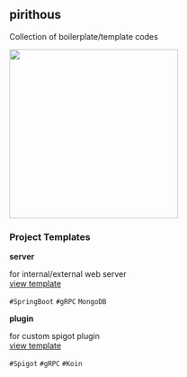 ## pirithous

Collection of boilerplate/template codes

<img src="_static/img.png" height="300px">


### Project Templates

**server**

for internal/external web server    
[view template](https://github.com/ArgonautMC/pirithous/tree/main/server/project)

`#SpringBoot` `#gRPC` `MongoDB`

**plugin**

for custom spigot plugin    
[view template](https://github.com/ArgonautMC/pirithous/tree/main/plugin/project)

`#Spigot` `#gRPC` `#Koin`